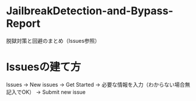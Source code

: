 # JailbreakDetection-and-Bypass-Report
脱獄対策と回避のまとめ（Issues参照）

# Issuesの建て方
Issues → New issues → Get Started → 必要な情報を入力（わからない場合無記入でOK） → Submit new issue
